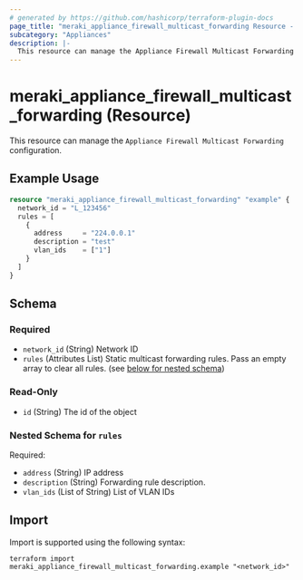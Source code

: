 ```yaml
---
# generated by https://github.com/hashicorp/terraform-plugin-docs
page_title: "meraki_appliance_firewall_multicast_forwarding Resource - terraform-provider-meraki"
subcategory: "Appliances"
description: |-
  This resource can manage the Appliance Firewall Multicast Forwarding configuration.
---
```


# meraki_appliance_firewall_multicast_forwarding (Resource)

This resource can manage the `Appliance Firewall Multicast Forwarding` configuration.

## Example Usage

```terraform
resource "meraki_appliance_firewall_multicast_forwarding" "example" {
  network_id = "L_123456"
  rules = [
    {
      address     = "224.0.0.1"
      description = "test"
      vlan_ids    = ["1"]
    }
  ]
}
```

<!-- schema generated by tfplugindocs -->
## Schema

### Required

- `network_id` (String) Network ID
- `rules` (Attributes List) Static multicast forwarding rules. Pass an empty array to clear all rules. (see [below for nested schema](#nestedatt--rules))

### Read-Only

- `id` (String) The id of the object

<a id="nestedatt--rules"></a>
### Nested Schema for `rules`

Required:

- `address` (String) IP address
- `description` (String) Forwarding rule description.
- `vlan_ids` (List of String) List of VLAN IDs

## Import

Import is supported using the following syntax:

```shell
terraform import meraki_appliance_firewall_multicast_forwarding.example "<network_id>"
```
